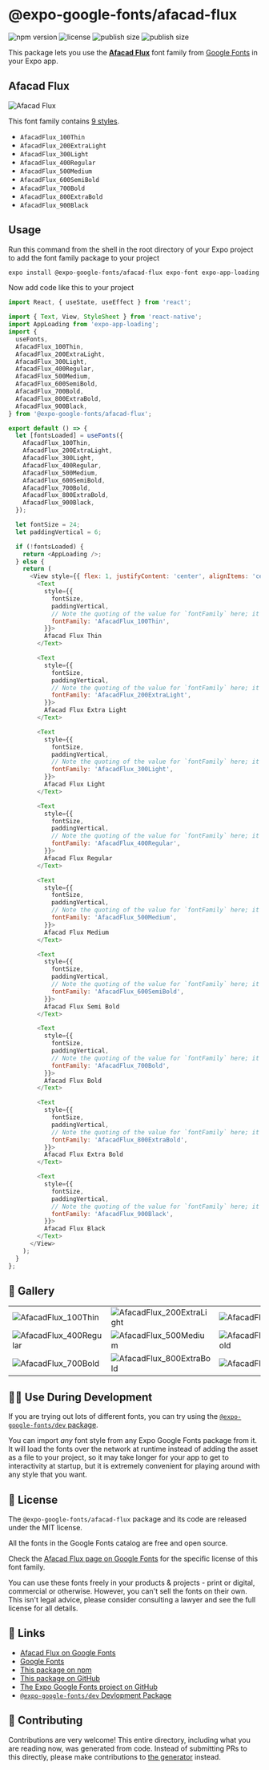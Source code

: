# @expo-google-fonts/afacad-flux

![npm version](https://flat.badgen.net/npm/v/@expo-google-fonts/afacad-flux)
![license](https://flat.badgen.net/github/license/expo/google-fonts)
![publish size](https://flat.badgen.net/packagephobia/install/@expo-google-fonts/afacad-flux)
![publish size](https://flat.badgen.net/packagephobia/publish/@expo-google-fonts/afacad-flux)

This package lets you use the [**Afacad Flux**](https://fonts.google.com/specimen/Afacad+Flux) font family from [Google Fonts](https://fonts.google.com/) in your Expo app.

## Afacad Flux

![Afacad Flux](./font-family.png)

This font family contains [9 styles](#-gallery).

- `AfacadFlux_100Thin`
- `AfacadFlux_200ExtraLight`
- `AfacadFlux_300Light`
- `AfacadFlux_400Regular`
- `AfacadFlux_500Medium`
- `AfacadFlux_600SemiBold`
- `AfacadFlux_700Bold`
- `AfacadFlux_800ExtraBold`
- `AfacadFlux_900Black`

## Usage

Run this command from the shell in the root directory of your Expo project to add the font family package to your project
```sh
expo install @expo-google-fonts/afacad-flux expo-font expo-app-loading
```

Now add code like this to your project
```js
import React, { useState, useEffect } from 'react';

import { Text, View, StyleSheet } from 'react-native';
import AppLoading from 'expo-app-loading';
import {
  useFonts,
  AfacadFlux_100Thin,
  AfacadFlux_200ExtraLight,
  AfacadFlux_300Light,
  AfacadFlux_400Regular,
  AfacadFlux_500Medium,
  AfacadFlux_600SemiBold,
  AfacadFlux_700Bold,
  AfacadFlux_800ExtraBold,
  AfacadFlux_900Black,
} from '@expo-google-fonts/afacad-flux';

export default () => {
  let [fontsLoaded] = useFonts({
    AfacadFlux_100Thin,
    AfacadFlux_200ExtraLight,
    AfacadFlux_300Light,
    AfacadFlux_400Regular,
    AfacadFlux_500Medium,
    AfacadFlux_600SemiBold,
    AfacadFlux_700Bold,
    AfacadFlux_800ExtraBold,
    AfacadFlux_900Black,
  });

  let fontSize = 24;
  let paddingVertical = 6;

  if (!fontsLoaded) {
    return <AppLoading />;
  } else {
    return (
      <View style={{ flex: 1, justifyContent: 'center', alignItems: 'center' }}>
        <Text
          style={{
            fontSize,
            paddingVertical,
            // Note the quoting of the value for `fontFamily` here; it expects a string!
            fontFamily: 'AfacadFlux_100Thin',
          }}>
          Afacad Flux Thin
        </Text>

        <Text
          style={{
            fontSize,
            paddingVertical,
            // Note the quoting of the value for `fontFamily` here; it expects a string!
            fontFamily: 'AfacadFlux_200ExtraLight',
          }}>
          Afacad Flux Extra Light
        </Text>

        <Text
          style={{
            fontSize,
            paddingVertical,
            // Note the quoting of the value for `fontFamily` here; it expects a string!
            fontFamily: 'AfacadFlux_300Light',
          }}>
          Afacad Flux Light
        </Text>

        <Text
          style={{
            fontSize,
            paddingVertical,
            // Note the quoting of the value for `fontFamily` here; it expects a string!
            fontFamily: 'AfacadFlux_400Regular',
          }}>
          Afacad Flux Regular
        </Text>

        <Text
          style={{
            fontSize,
            paddingVertical,
            // Note the quoting of the value for `fontFamily` here; it expects a string!
            fontFamily: 'AfacadFlux_500Medium',
          }}>
          Afacad Flux Medium
        </Text>

        <Text
          style={{
            fontSize,
            paddingVertical,
            // Note the quoting of the value for `fontFamily` here; it expects a string!
            fontFamily: 'AfacadFlux_600SemiBold',
          }}>
          Afacad Flux Semi Bold
        </Text>

        <Text
          style={{
            fontSize,
            paddingVertical,
            // Note the quoting of the value for `fontFamily` here; it expects a string!
            fontFamily: 'AfacadFlux_700Bold',
          }}>
          Afacad Flux Bold
        </Text>

        <Text
          style={{
            fontSize,
            paddingVertical,
            // Note the quoting of the value for `fontFamily` here; it expects a string!
            fontFamily: 'AfacadFlux_800ExtraBold',
          }}>
          Afacad Flux Extra Bold
        </Text>

        <Text
          style={{
            fontSize,
            paddingVertical,
            // Note the quoting of the value for `fontFamily` here; it expects a string!
            fontFamily: 'AfacadFlux_900Black',
          }}>
          Afacad Flux Black
        </Text>
      </View>
    );
  }
};

```

## 🔡 Gallery


||||
|-|-|-|
|![AfacadFlux_100Thin](./AfacadFlux_100Thin.ttf.png)|![AfacadFlux_200ExtraLight](./AfacadFlux_200ExtraLight.ttf.png)|![AfacadFlux_300Light](./AfacadFlux_300Light.ttf.png)||
|![AfacadFlux_400Regular](./AfacadFlux_400Regular.ttf.png)|![AfacadFlux_500Medium](./AfacadFlux_500Medium.ttf.png)|![AfacadFlux_600SemiBold](./AfacadFlux_600SemiBold.ttf.png)||
|![AfacadFlux_700Bold](./AfacadFlux_700Bold.ttf.png)|![AfacadFlux_800ExtraBold](./AfacadFlux_800ExtraBold.ttf.png)|![AfacadFlux_900Black](./AfacadFlux_900Black.ttf.png)||


## 👩‍💻 Use During Development

If you are trying out lots of different fonts, you can try using the [`@expo-google-fonts/dev` package](https://github.com/expo/google-fonts/tree/master/font-packages/dev#readme).

You can import *any* font style from any Expo Google Fonts package from it. It will load the fonts
over the network at runtime instead of adding the asset as a file to your project, so it may take longer
for your app to get to interactivity at startup, but it is extremely convenient
for playing around with any style that you want.

## 📖 License

The `@expo-google-fonts/afacad-flux` package and its code are released under the MIT license.

All the fonts in the Google Fonts catalog are free and open source.

Check the [Afacad Flux page on Google Fonts](https://fonts.google.com/specimen/Afacad+Flux) for the specific license of this font family.

You can use these fonts freely in your products & projects - print or digital, commercial or otherwise. However, you can't sell the fonts on their own. This isn't legal advice, please consider consulting a lawyer and see the full license for all details.

## 🔗 Links

- [Afacad Flux on Google Fonts](https://fonts.google.com/specimen/Afacad+Flux)
- [Google Fonts](https://fonts.google.com/)
- [This package on npm](https://www.npmjs.com/package/@expo-google-fonts/afacad-flux)
- [This package on GitHub](https://github.com/expo/google-fonts/tree/master/font-packages/afacad-flux)
- [The Expo Google Fonts project on GitHub](https://github.com/expo/google-fonts)
- [`@expo-google-fonts/dev` Devlopment Package](https://github.com/expo/google-fonts/tree/master/font-packages/dev)

## 🤝 Contributing

Contributions are very welcome! This entire directory, including what you are reading now, was generated from code. Instead of submitting PRs to this directly, please make contributions to [the generator](https://github.com/expo/google-fonts/tree/master/packages/generator) instead.

